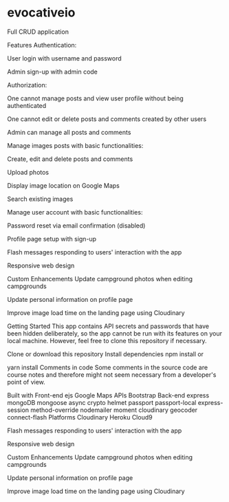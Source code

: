 # evocativeio

Full CRUD application

Features
Authentication:

User login with username and password

Admin sign-up with admin code

Authorization:

One cannot manage posts and view user profile without being authenticated

One cannot edit or delete posts and comments created by other users

Admin can manage all posts and comments

Manage images posts with basic functionalities:

Create, edit and delete posts and comments

Upload  photos

Display image location on Google Maps

Search existing images

Manage user account with basic functionalities:

Password reset via email confirmation (disabled)

Profile page setup with sign-up

Flash messages responding to users' interaction with the app

Responsive web design

Custom Enhancements
Update campground photos when editing campgrounds

Update personal information on profile page

Improve image load time on the landing page using Cloudinary



Getting Started
This app contains API secrets and passwords that have been hidden deliberately, so the app cannot be run with its features on your local machine. However, feel free to clone this repository if necessary.

Clone or download this repository
Install dependencies
npm install
or

yarn install
Comments in code
Some comments in the source code are course notes and therefore might not seem necessary from a developer's point of view.

Built with
Front-end
ejs
Google Maps APIs
Bootstrap
Back-end
express
mongoDB
mongoose
async
crypto
helmet
passport
passport-local
express-session
method-override
nodemailer
moment
cloudinary
geocoder
connect-flash
Platforms
Cloudinary
Heroku
Cloud9

Flash messages responding to users' interaction with the app

Responsive web design

Custom Enhancements
Update campground photos when editing campgrounds

Update personal information on profile page

Improve image load time on the landing page using Cloudinary
